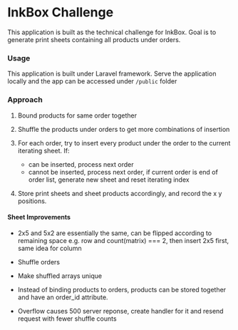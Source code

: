# InkBox Challenge
This application is built as the technical challenge for InkBox. Goal is to generate print sheets containing all products under orders.

### Usage

This application is built under Laravel framework. Serve the application locally and the app can be accessed under `/public` folder

### Approach
1. Bound products for same order together

2. Shuffle the products under orders to get more combinations of insertion

3. For each order, try to insert every product under the order to the current  iterating sheet. If: 
	- can be inserted, process next order
	- cannot be inserted, process next order, if current order is end of order list, generate new sheet and reset iterating index

4. Store print sheets and sheet products accordingly, and record the x y positions. 

#### Sheet Improvements
- 2x5 and 5x2 are essentially the same, can be flipped according to remaining space
e.g. row and count(matrix) === 2, then insert 2x5 first, same idea for column

- Shuffle orders

- Make shuffled arrays unique

- Instead of binding products to orders, products can be stored together and have an order_id attribute.

- Overflow causes 500 server reponse, create handler for it and resend request with fewer shuffle counts
